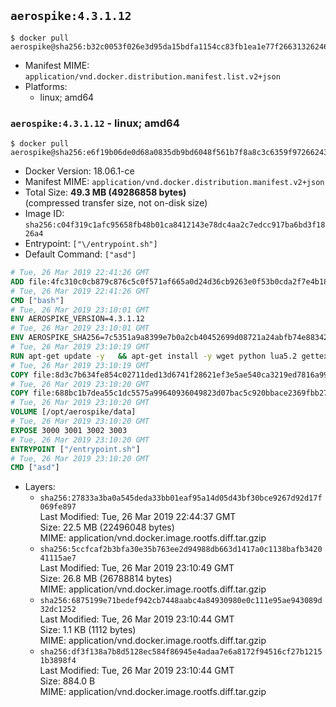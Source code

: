 ## `aerospike:4.3.1.12`

```console
$ docker pull aerospike@sha256:b32c0053f026e3d95da15bdfa1154cc83fb1ea1e77f26631326246163f067e95
```

-	Manifest MIME: `application/vnd.docker.distribution.manifest.list.v2+json`
-	Platforms:
	-	linux; amd64

### `aerospike:4.3.1.12` - linux; amd64

```console
$ docker pull aerospike@sha256:e6f19b06de0d68a0835db9bd6048f561b7f8a8c3c6359f97266243bc5514cb3a
```

-	Docker Version: 18.06.1-ce
-	Manifest MIME: `application/vnd.docker.distribution.manifest.v2+json`
-	Total Size: **49.3 MB (49286858 bytes)**  
	(compressed transfer size, not on-disk size)
-	Image ID: `sha256:c04f319c1afc95658fb48b01ca8412143e78dc4aa2c7edcc917ba6bd3f1826a4`
-	Entrypoint: `["\/entrypoint.sh"]`
-	Default Command: `["asd"]`

```dockerfile
# Tue, 26 Mar 2019 22:41:26 GMT
ADD file:4fc310c0cb879c876c5c0f571af665a0d24d36cb9263e0f53b0cda2f7e4b1844 in / 
# Tue, 26 Mar 2019 22:41:26 GMT
CMD ["bash"]
# Tue, 26 Mar 2019 23:10:01 GMT
ENV AEROSPIKE_VERSION=4.3.1.12
# Tue, 26 Mar 2019 23:10:01 GMT
ENV AEROSPIKE_SHA256=7c5351a9a8399e7b0a2cb40452699d08721a24abfb74e88342ac6b83e10c92c3
# Tue, 26 Mar 2019 23:10:19 GMT
RUN apt-get update -y   && apt-get install -y wget python lua5.2 gettext-base   && wget "https://www.aerospike.com/artifacts/aerospike-server-community/${AEROSPIKE_VERSION}/aerospike-server-community-${AEROSPIKE_VERSION}-debian9.tgz" -O aerospike-server.tgz   && echo "$AEROSPIKE_SHA256 *aerospike-server.tgz" | sha256sum -c -   && mkdir aerospike   && tar xzf aerospike-server.tgz --strip-components=1 -C aerospike   && dpkg -i aerospike/aerospike-server-*.deb   && dpkg -i aerospike/aerospike-tools-*.deb   && mkdir -p /var/log/aerospike/   && mkdir -p /var/run/aerospike/   && rm -rf aerospike-server.tgz aerospike /var/lib/apt/lists/*   && rm -rf /opt/aerospike/lib/java   && dpkg -r wget ca-certificates openssl xz-utils  && dpkg --purge wget ca-certificates openssl xz-utils  && apt-get purge -y   && apt autoremove -y
# Tue, 26 Mar 2019 23:10:19 GMT
COPY file:8d3c7b634fe854c02711ded13d6741f28621ef3e5ae540ca3219ed7816a992ab in /etc/aerospike/aerospike.template.conf 
# Tue, 26 Mar 2019 23:10:20 GMT
COPY file:688bc1b7dea55c1dc5575a99640936049823d07bac5c920bbace2369fbb27428 in /entrypoint.sh 
# Tue, 26 Mar 2019 23:10:20 GMT
VOLUME [/opt/aerospike/data]
# Tue, 26 Mar 2019 23:10:20 GMT
EXPOSE 3000 3001 3002 3003
# Tue, 26 Mar 2019 23:10:20 GMT
ENTRYPOINT ["/entrypoint.sh"]
# Tue, 26 Mar 2019 23:10:20 GMT
CMD ["asd"]
```

-	Layers:
	-	`sha256:27833a3ba0a545deda33bb01eaf95a14d05d43bf30bce9267d92d17f069fe897`  
		Last Modified: Tue, 26 Mar 2019 22:44:37 GMT  
		Size: 22.5 MB (22496048 bytes)  
		MIME: application/vnd.docker.image.rootfs.diff.tar.gzip
	-	`sha256:5ccfcaf2b3bfa30e35b763ee2d94988db663d1417a0c1138bafb342041115ae7`  
		Last Modified: Tue, 26 Mar 2019 23:10:49 GMT  
		Size: 26.8 MB (26788814 bytes)  
		MIME: application/vnd.docker.image.rootfs.diff.tar.gzip
	-	`sha256:6875199e71bedef942cb7448aabc4a84930980e0c111e95ae943089d32dc1252`  
		Last Modified: Tue, 26 Mar 2019 23:10:44 GMT  
		Size: 1.1 KB (1112 bytes)  
		MIME: application/vnd.docker.image.rootfs.diff.tar.gzip
	-	`sha256:df3f138a7b8d5128ec584f86945e4adaa7e6a8172f94516cf27b12151b3898f4`  
		Last Modified: Tue, 26 Mar 2019 23:10:44 GMT  
		Size: 884.0 B  
		MIME: application/vnd.docker.image.rootfs.diff.tar.gzip
